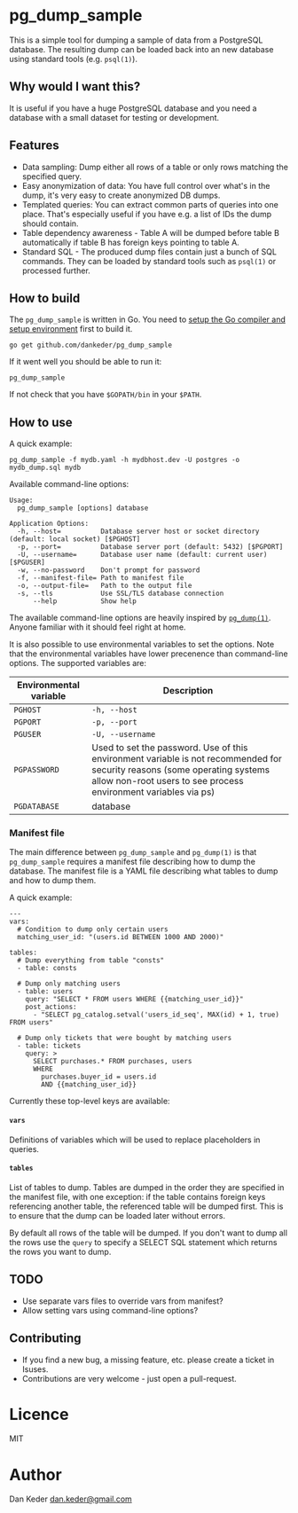# pg_dump_sample

This is a simple tool for dumping a sample of data from a PostgreSQL database.
The resulting dump can be loaded back into an new database using standard tools
(e.g. `psql(1)`).



## Why would I want this?

It is useful if you have a huge PostgreSQL database and you need a
database with a small dataset for testing or development.


## Features

- Data sampling: Dump either all rows of a table or only rows matching the
  specified query.
- Easy anonymization of data: You have full control over what's in the dump,
  it's very easy to create anonymized DB dumps.
- Templated queries: You can extract common parts of queries into one place.
  That's especially useful if you have e.g. a list of IDs the dump should contain.
- Table dependency awareness - Table A will be dumped before table B
  automatically if table B has foreign keys pointing to table A.
- Standard SQL - The produced dump files contain just a bunch of SQL commands.
  They can be loaded by standard tools such as `psql(1)` or processed further.


## How to build

The `pg_dump_sample` is written in Go. You need to [setup the Go compiler and
setup environment](https://golang.org/doc/install) first to build it.

    go get github.com/dankeder/pg_dump_sample

If it went well you should be able to run it:

    pg_dump_sample

If not check that you have `$GOPATH/bin` in your `$PATH`.


## How to use

A quick example:

    pg_dump_sample -f mydb.yaml -h mydbhost.dev -U postgres -o mydb_dump.sql mydb

Available command-line options:
         
    Usage:
      pg_dump_sample [options] database

    Application Options:
      -h, --host=          Database server host or socket directory (default: local socket) [$PGHOST]
      -p, --port=          Database server port (default: 5432) [$PGPORT]
      -U, --username=      Database user name (default: current user) [$PGUSER]
      -w, --no-password    Don't prompt for password
      -f, --manifest-file= Path to manifest file
      -o, --output-file=   Path to the output file
      -s, --tls            Use SSL/TLS database connection
          --help           Show help

The available command-line options are heavily inspired by
[`pg_dump(1)`](http://www.postgresql.org/docs/9.4/static/app-pgdump.html).
Anyone familiar with it should feel right at home.

It is also possible to use environmental variables to set the options.
Note that the environmental variables have lower precenence than command-line
options. The supported variables are:

| Environmental variable    | Description                         |
|  ------------------------ | ----------------------------------- |
| `PGHOST`                  | `-h, --host`                        |
| `PGPORT`                  | `-p, --port`                        |
| `PGUSER`                  | `-U, --username`                    |
| `PGPASSWORD`              | Used to set the password. Use of this environment variable is not recommended for security reasons (some operating systems allow non-root users to see process environment variables via ps)
| `PGDATABASE`              | database                            |


### Manifest file

The main difference between `pg_dump_sample` and `pg_dump(1)` is that
`pg_dump_sample` requires a manifest file describing how to dump the database.
The manifest file is a YAML file describing what tables to dump and how to dump
them.

A quick example:

    ---
    vars:
      # Condition to dump only certain users
      matching_user_id: "(users.id BETWEEN 1000 AND 2000)"

    tables:
      # Dump everything from table "consts"
      - table: consts

      # Dump only matching users
      - table: users
        query: "SELECT * FROM users WHERE {{matching_user_id}}"
        post_actions:
          - "SELECT pg_catalog.setval('users_id_seq', MAX(id) + 1, true) FROM users"

      # Dump only tickets that were bought by matching users
      - table: tickets
        query: >
          SELECT purchases.* FROM purchases, users
          WHERE
            purchases.buyer_id = users.id
            AND {{matching_user_id}}


Currently these top-level keys are available:

#### `vars`

Definitions of variables which will be used to replace placeholders in queries.

#### `tables`

List of tables to dump. Tables are dumped in the order they are specified in the
manifest file, with one exception: if the table contains foreign keys
referencing another table, the referenced table will be dumped first. This is to
ensure that the dump can be loaded later without errors.

By default all rows of the table will be dumped. If you don't want to dump all
the rows use the `query` to specify a SELECT SQL statement which returns the
rows you want to dump.


## TODO

- Use separate vars files to override vars from manifest?
- Allow setting vars using command-line options?


## Contributing

- If you find a new bug, a missing feature, etc. please create a ticket in Isuses.
- Contributions are very welcome - just open a pull-request.


# Licence

MIT


# Author

Dan Keder <dan.keder@gmail.com>
